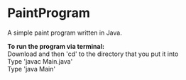 PaintProgram
============

A simple paint program written in Java.  

**To run the program via terminal:**  
Download and then 'cd' to the directory that you put it into  
Type 'javac Main.java'  
Type 'java Main'
